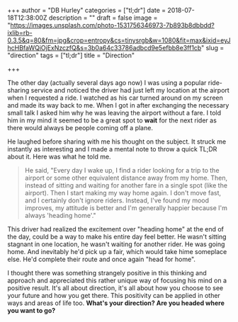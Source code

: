 +++
author = "DB Hurley"
categories = ["tl;dr"]
date = 2018-07-18T12:38:00Z
description = ""
draft = false
image = "https://images.unsplash.com/photo-1531756346973-7b893b8dbbdd?ixlib=rb-0.3.5&q=80&fm=jpg&crop=entropy&cs=tinysrgb&w=1080&fit=max&ixid=eyJhcHBfaWQiOjExNzczfQ&s=3b0a64c33786adbcd9e5efbb8e3ff1cb"
slug = "direction"
tags = ["tl;dr"]
title = "Direction"

+++


The other day (actually several days ago now) I was using a popular ride-sharing service and noticed the driver had just left my location at the airport when I requested a ride. I watched as his car turned around on my screen and made its way back to me. When I got in after exchanging the necessary small talk I asked him why he was leaving the airport without a fare. I told him in my mind it seemed to be a great spot to **wait** for the next rider as there would always be people coming off a plane.

He laughed before sharing with me his thought on the subject. It struck me instantly as interesting and I made a mental note to throw a quick TL;DR about it. Here was what he told me.

> He said, "Every day I wake up, I find a rider looking for a trip to the airport or some other equivalent distance away from my home. Then, instead of sitting and waiting for another fare in a single spot (like the airport). Then I start making my way home again. I don't move fast, and I certainly don't ignore riders. Instead, I've found my mood improves, my attitude is better and I'm generally happier because I'm always 'heading home'."

This driver had realized the excitement over "heading home" at the end of the day, could be a way to make his entire day feel better. He wasn't sitting stagnant in one location, he wasn't waiting for another rider. He was going home. And inevitably he'd pick up a fair, which would take hime someplace else. He'd complete their route and once again "head for home".

I thought there was something strangely positive in this thinking and approach and appreciated this rather unique way of focusing his mind on a positive result. It's all about direction, it's all about how you choose to see your future and how you get there. This positivity can be applied in other ways and areas of life too. **What's your direction? Are you headed where you want to go?**

